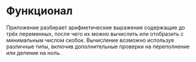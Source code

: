 # Функционал
Приложение разбирает арифметические выражения содержащие до трёх переменных, после чего их можно вычислить или отобразить с минимальным числом скобок. Вычисление возможно используя различные типы, включив дополнительные проверки на переполнение или деление на ноль.
